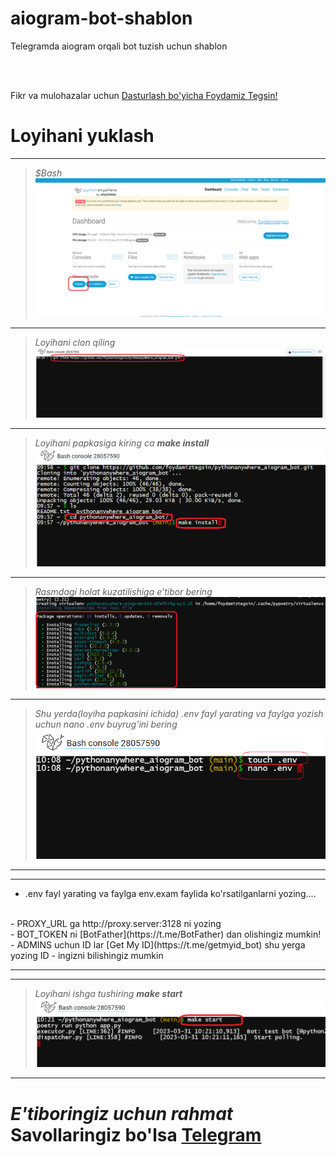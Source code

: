 # aiogram-bot-shablon
Telegramda  aiogram orqali  bot tuzish uchun shablon

<br>
<br>

Fikr va mulohazalar uchun [Dasturlash bo'yicha Foydamiz Tegsin!](https://t.me/foydamizteg_sin)



# Loyihani yuklash

<hr>


> *$Bash*
 ![pythonanywhere](images/1.png)

<hr>


> *Loyihani clon qiling*
 ![pythonanywhere](images/2.png)

<hr>


> *Loyihani papkasiga kiring ca __make install__*
 ![pythonanywhere](images/3.png)

<hr>


> *Rasmdagi holat kuzatilishiga e'tibor bering*
 ![pythonanywhere](images/4.png)

<hr>


> *Shu yerda(loyiha papkasini ichida) .env fayl yarating va faylga yozish uchun nano .env buyrug'ini bering*
 ![pythonanywhere](images/5.png)

<hr>
<hr>

- .env fayl yarating va faylga env.exam faylida ko'rsatilganlarni yozing....
<br>
- PROXY_URL ga http://proxy.server:3128 ni yozing
<br>
- BOT_TOKEN ni [BotFather](https://t.me/BotFather) dan olishingiz mumkin!
<br>
- ADMINS uchun ID lar   [Get My ID](https://t.me/getmyid_bot) shu yerga yozing ID - ingizni bilishingiz mumkin
<br>
<hr>
<hr>

> *Loyihani ishga tushiring __make start__*
 ![pythonanywhere](images/6.png)

<hr>


# *E'tiboringiz uchun rahmat* Savollaringiz bo'lsa [Telegram](https://t.me/foydamizteg_sin)
